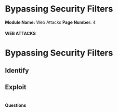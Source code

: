 <!--
 // Platform: Academy
// URL: https://academy.hackthebox.com/module/134/section/1178
// Platform Version: V1
// Module ID: 134
// Module Name: Web Attacks
// Module Difficulty: Medium
// Section ID: 1178
// Section Title: Bypassing Security Filters
// Page Title: Hack The Box - Academy
// Page Number: 4
-->

# Bypassing Security Filters

**Module Name:** Web Attacks **Page Number:** 4

#### 

#### WEB ATTACKS

# Bypassing Security Filters

## Identify

## Exploit

# 

# 

#### Questions

####